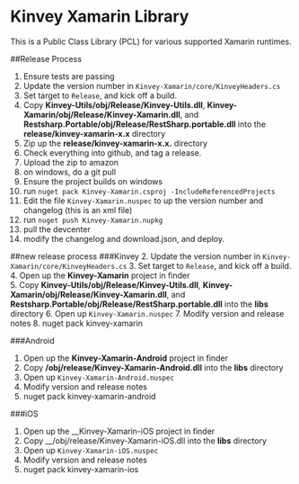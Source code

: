 Kinvey Xamarin Library
======

This is a Public Class Library (PCL) for various supported Xamarin runtimes.


##Release Process

1.  Ensure tests are passing
2.  Update the version number in `Kinvey-Xamarin/core/KinveyHeaders.cs`
3.  Set target to `Release`, and kick off a build.
4.  Copy __Kinvey-Utils/obj/Release/Kinvey-Utils.dll__, __Kinvey-Xamarin/obj/Release/Kinvey-Xamarin.dll__, and __Restsharp.Portable/obj/Release/RestSharp.portable.dll__ into the __release/kinvey-xamarin-x.x__ directory
5.  Zip up the __release/kinvey-xamarin-x.x.__ directory
6.  Check everything into github, and tag a release.
7.  Upload the zip to amazon
8.  on windows, do a git pull
9.  Ensure the project builds on windows
10.  run `nuget pack Kinvey-Xamarin.csproj -IncludeReferencedProjects`
11. Edit the file `Kinvey-Xamarin.nuspec` to up the version number and changelog (this is an xml file) 
12.  run `nuget push Kinvey-Xamarin.nupkg`
13.  pull the devcenter
14.  modify the changelog and download.json, and deploy.



##new release process
###Kinvey
2.  Update the version number in `Kinvey-Xamarin/core/KinveyHeaders.cs`
3.  Set target to `Release`, and kick off a build.
4.  Open up the __Kinvey-Xamarin__ project in finder  
5.  Copy __Kinvey-Utils/obj/Release/Kinvey-Utils.dll__, __Kinvey-Xamarin/obj/Release/Kinvey-Xamarin.dll__, and __Restsharp.Portable/obj/Release/RestSharp.portable.dll__ into the __libs__ directory
6.  Open up `Kinvey-Xamarin.nuspec`
7.  Modify version and release notes
8.  nuget pack kinvey-xamarin

###Android
1.  Open up the __Kinvey-Xamarin-Android__ project in finder
2.  Copy __/obj/release/Kinvey-Xamarin-Android.dll__ into the __libs__ directory
3.  Open up `Kinvey-Xamarin-Android.nuspec`
4.  Modify version and release notes
5.  nuget pack kinvey-xamarin-android

###iOS
1.  Open up the __Kinvey-Xamarin-iOS project in finder
2.  Copy __/obj/release/Kinvey-Xamarin-iOS.dll into the __libs__ directory
3.  Open up `Kinvey-Xamarin-iOS.nuspec`
4.  Modify version and release notes
5.  nuget pack kinvey-xamarin-ios

